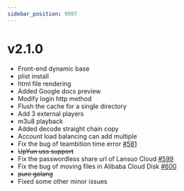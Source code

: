 ```yaml
---
sidebar_position: 9987
---
```


# v2.1.0

- Front-end dynamic base
- plist install
- html file rendering
- Added Google docs preview
- Modify login http method
- Flush the cache for a single directory
- Add 3 external players
- m3u8 playback
- Added decode straight chain copy
- Account load balancing can add multiple
- Fix the bug of teambition time error [#581](https://github.com/Xhofe/alist/issues/581)
- ~~UpYun uss support~~
- Fix the passwordless share url of Lansuo Cloud [#599](https://github.com/Xhofe/alist/discussions/599)
- Fix the bug of moving files in Alibaba Cloud Disk [#600](https://github.com/Xhofe/alist/issues/600)
- ~~pure golang~~
- Fixed some other minor issues